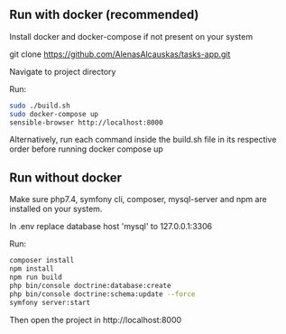 ## Run with docker (recommended)
Install docker and docker-compose if not present on your system

git clone https://github.com/AlenasAlcauskas/tasks-app.git

Navigate to project directory

Run:

```bash
sudo ./build.sh
sudo docker-compose up
sensible-browser http://localhost:8000
```


Alternatively, run each command inside the build.sh file in its respective order before running docker compose up

## Run without docker

Make sure php7.4, symfony cli, composer, mysql-server and npm are installed on your system.

In .env replace database host 'mysql' to 127.0.0.1:3306

Run:

```bash
composer install
npm install
npm run build
php bin/console doctrine:database:create
php bin/console doctrine:schema:update --force
symfony server:start
```

Then open the project in http://localhost:8000
